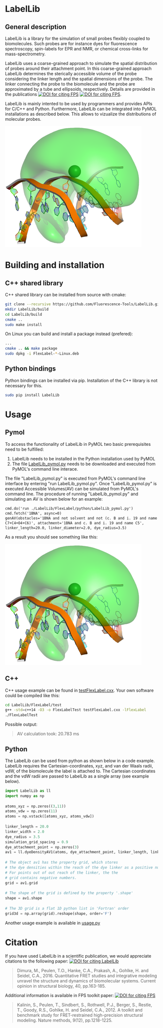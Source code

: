 # LabelLib

## General description
LabelLib is a library for the simulation of small probes flexibly coupled to biomolecules. Such probes are for instance dyes for fluorescence spectroscopy, spin-labels for EPR and NMR, or chemical cross-links for mass-spectrometry. 

LabelLib uses a coarse-grained approach to simulate the spatial distribution of probes around their attachment point. In this coarse-grained approach LabelLib determines the sterically accessible volume of the probe considering the linker length and the spatial dimensions of the probe. The linker connecting the probe to the biomolecule and the probe are approximated by a tube and ellipsoids, respectively. Details are provided in the publications [![DOI for citing FPS](https://img.shields.io/badge/DOI-10.1038%2Fnmeth.2222-blue.svg)](https://doi.org/10.1038/nmeth.2222)
[![DOI for citing FPS](https://img.shields.io/badge/DOI-10.1021%2Fja105725e-blue.svg)](https://doi.org/10.1021/ja105725e).


LabelLib is mainly intented to be used by programmers and provides APIs for C/C++ and Python. Furthermore, LabelLib can be integrated into PyMOL installations as described below. This allows to vizualize the distributions of molecular probes.

![dsDNA and an AV surface][2]

# Building and installation

## C++ shared library

C++ shared library can be installed from source with cmake:
```bash
git clone --recursive https://github.com/Fluorescence-Tools/LabelLib.git
mkdir LabelLib/build
cd LabelLib/build
cmake ..
sudo make install
```
On Linux you can build and install a package instead (prefered):
```bash
...
cmake .. && make package
sudo dpkg -i FlexLabel-*-Linux.deb
```

## Python bindings

Python bindings can be installed via pip. Installation of the C++ library is not necessary for this.
```bash
sudo pip install LabelLib
```

# Usage

## Pymol

To access the functionality of LabelLib in PyMOL two basic prerequisites need to be fulfilled:
  1) LabelLib needs to be installed in the Python installation used by PyMOL
  2) The file [LabelLib_pymol.py](FlexLabel/python/LabelLib_pymol.py) needs to be downloaded and executed from PyMOL's command line interace. 
  
The file "LabelLib_pymol.py" is executed from PyMOL's command line interface by entering "run LabelLib_pymol.py". Once "LabelLib_pymol.py" is executed Accessible Volumes(AV) can be simulated from PyMOL's command line. The procedure of running "LabelLib_pymol.py" and simulating an AV is shown below for an example:
```
cmd.do('run ./LabelLib/FlexLabel/python/LabelLib_pymol.py')
cmd.fetch('1BNA', async=0)
genAV(obstacles='1BNA and not solvent and not (c. B and i. 19 and name C7+C4+O4+C6)', attachment='1BNA and c. B and i. 19 and name C5', linker_length=20.0, linker_diameter=2.0, dye_radius=3.5)
```
As a result you should see something like this:

![dsDNA and an AV surface][2]

## C++

C++ usage example can be found in [testFlexLabel.cxx](FlexLabel/test/testFlexLabel.cxx). Your own software could be compiled like this:
```bash
cd LabelLib/FlexLabel/test
g++ -std=c++14 -O3 -o FlexLabelTest testFlexLabel.cxx -lFlexLabel
./FlexLabelTest
```
Possible output:
> AV calculation took: 20.783 ms

## Python

The LabelLib can be used from python as shown below in a code example.
LabelLib requires the Cartesian-coordinates, xyz, and van der Waals radii, vdW, of the biomolecule the label is attached to. The Cartesian coordinates and the vdW radii are passed to LabelLib as a single array (see example below). 
```python
import LabelLib as ll
import numpy as np

atoms_xyz = np.zeros((3,11))
atoms_vdw = np.zeros(11)
atoms = np.vstack([atoms_xyz, atoms_vdw])

linker_length = 20.0
linker_width = 2.0
dye_radius = 3.5
simulation_grid_spacing = 0.9
dye_attachment_point = np.zeros(3)
av1 = ll.dyeDensityAV1(atoms, dye_attachment_point, linker_length, linker_width, dye_radius, simulation_grid_spacing)

# The object av1 has the property grid, which stores
# the dye densities within the reach of the dye linker as a positive number. 
# For points out of out reach of the linker, the the 
# grid contains negative numbers.
grid = av1.grid

# The shape of the grid is defined by the property '.shape'
shape = av1.shape

# The 3D grid is a flat 1D python list in 'Fortran' order
grid3d = np.array(grid).reshape(shape, order='F')

```
Another usage example is available in [usage.py](FlexLabel/python/usage.py)

# Citation
If you have used LabelLib in a scientific publication, we would appreciate citations to the following paper: [![DOI for citing LabelLib](https://img.shields.io/badge/DOI-10.1016%2Fj.sbi.2016.11.012-blue.svg)](https://doi.org/10.1016/j.sbi.2016.11.012)
> Dimura, M., Peulen, T.O., Hanke, C.A., Prakash, A., Gohlke, H. and Seidel, C.A., 2016. Quantitative FRET studies and integrative modeling unravel the structure and dynamics of biomolecular systems. Current opinion in structural biology, 40, pp.163-185.

Additional information is available in FPS toolkit paper: [![DOI for citing FPS](https://img.shields.io/badge/DOI-10.1038%2Fnmeth.2222-blue.svg)](https://doi.org/10.1038/nmeth.2222)
> Kalinin, S., Peulen, T., Sindbert, S., Rothwell, P.J., Berger, S., Restle, T., Goody, R.S., Gohlke, H. and Seidel, C.A., 2012. A toolkit and benchmark study for FRET-restrained high-precision structural modeling. Nature methods, 9(12), pp.1218-1225.

[1]: https://pymol.org/ "Pymol"
[2]: FlexLabel/doc/pymol_example.png "dsDNA and an AV surface"
